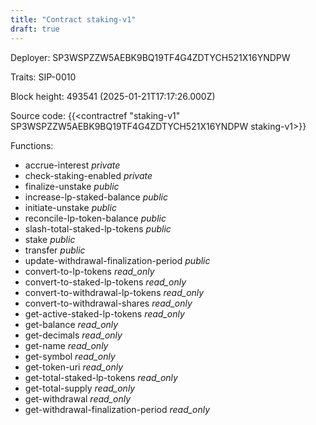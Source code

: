 ```yaml
---
title: "Contract staking-v1"
draft: true
---
```

Deployer: SP3WSPZZW5AEBK9BQ19TF4G4ZDTYCH521X16YNDPW

Traits:
 SIP-0010



Block height: 493541 (2025-01-21T17:17:26.000Z)

Source code: {{<contractref "staking-v1" SP3WSPZZW5AEBK9BQ19TF4G4ZDTYCH521X16YNDPW staking-v1>}}

Functions:

* accrue-interest _private_
* check-staking-enabled _private_
* finalize-unstake _public_
* increase-lp-staked-balance _public_
* initiate-unstake _public_
* reconcile-lp-token-balance _public_
* slash-total-staked-lp-tokens _public_
* stake _public_
* transfer _public_
* update-withdrawal-finalization-period _public_
* convert-to-lp-tokens _read_only_
* convert-to-staked-lp-tokens _read_only_
* convert-to-withdrawal-lp-tokens _read_only_
* convert-to-withdrawal-shares _read_only_
* get-active-staked-lp-tokens _read_only_
* get-balance _read_only_
* get-decimals _read_only_
* get-name _read_only_
* get-symbol _read_only_
* get-token-uri _read_only_
* get-total-staked-lp-tokens _read_only_
* get-total-supply _read_only_
* get-withdrawal _read_only_
* get-withdrawal-finalization-period _read_only_
